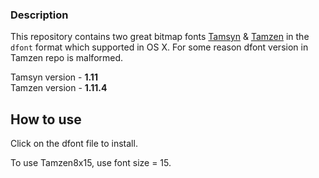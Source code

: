 ### Description
This repository contains two great bitmap fonts [Tamsyn](http://www.fial.com/~scott/tamsyn-font/) & [Tamzen](https://github.com/sunaku/tamzen-font) in the `dfont` format which supported in OS X. For some reason dfont version in Tamzen repo is malformed. 

Tamsyn version - **1.11**  
Tamzen version - **1.11.4**

## How to use
Click on the dfont file to install.

To use Tamzen8x15, use font size = 15.
